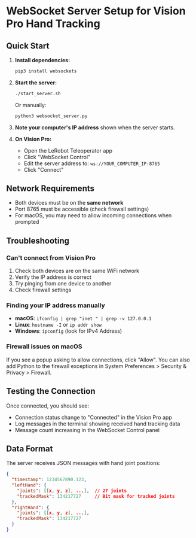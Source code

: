 # WebSocket Server Setup for Vision Pro Hand Tracking

## Quick Start

1. **Install dependencies:**
   ```bash
   pip3 install websockets
   ```

2. **Start the server:**
   ```bash
   ./start_server.sh
   ```
   
   Or manually:
   ```bash
   python3 websocket_server.py
   ```

3. **Note your computer's IP address** shown when the server starts.

4. **On Vision Pro:**
   - Open the LeRobot Teleoperator app
   - Click "WebSocket Control"
   - Edit the server address to: `ws://YOUR_COMPUTER_IP:8765`
   - Click "Connect"

## Network Requirements

- Both devices must be on the **same network**
- Port 8765 must be accessible (check firewall settings)
- For macOS, you may need to allow incoming connections when prompted

## Troubleshooting

### Can't connect from Vision Pro
1. Check both devices are on the same WiFi network
2. Verify the IP address is correct
3. Try pinging from one device to another
4. Check firewall settings

### Finding your IP address manually
- **macOS**: `ifconfig | grep "inet " | grep -v 127.0.0.1`
- **Linux**: `hostname -I` or `ip addr show`
- **Windows**: `ipconfig` (look for IPv4 Address)

### Firewall issues on macOS
If you see a popup asking to allow connections, click "Allow". 
You can also add Python to the firewall exceptions in System Preferences > Security & Privacy > Firewall.

## Testing the Connection

Once connected, you should see:
- Connection status change to "Connected" in the Vision Pro app
- Log messages in the terminal showing received hand tracking data
- Message count increasing in the WebSocket Control panel

## Data Format

The server receives JSON messages with hand joint positions:
```json
{
  "timestamp": 1234567890.123,
  "leftHand": {
    "joints": [[x, y, z], ...],  // 27 joints
    "trackedMask": 134217727     // Bit mask for tracked joints
  },
  "rightHand": {
    "joints": [[x, y, z], ...],
    "trackedMask": 134217727
  }
}
```